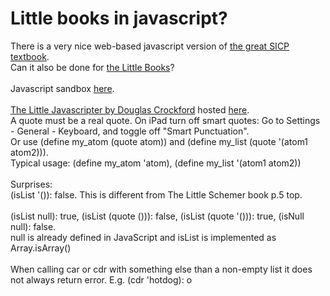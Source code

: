# Little books in javascript?
There is a very nice web-based javascript version of <a href="https://sourceacademy.org/sicpjs/index">
the great SICP textbook</a>.<br>
Can it also be done for 
<a href="https://mitpress.mit.edu/little-books-on-big-topics-in-computer-science/">the Little Books</a>?<br>
<br>
Javascript sandbox <a href="https://joostjacob.github.io/Little/evaljs.html">here</a>.<br>
<br>
<a href="https://www.crockford.com/little.html">The Little Javascripter by Douglas Crockford</a> hosted <a href="https://joostjacob.github.io/Little/ljs.html">here</a>.<br>
A quote must be a real quote. On iPad turn off smart quotes: Go to Settings - General - Keyboard, and toggle off "Smart Punctuation".<br>
Or use (define my_atom (quote atom)) and (define my_list (quote '(atom1 atom2))).<br>
Typical usage: (define my_atom 'atom), (define my_list '(atom1 atom2))<br>
<br>
Surprises:<br>
(isList '()): false. This is different from The Little Schemer book p.5 top.<br>
<br>
(isList null): true, (isList (quote ())): false, (isList (quote '())): true, (isNull null): false.<br>
null is already defined in JavaScript and isList is implemented as Array.isArray()<br>
<br>
When calling car or cdr with something else than a non-empty list it does not always return error. 
E.g. (cdr 'hotdog): o<br>
